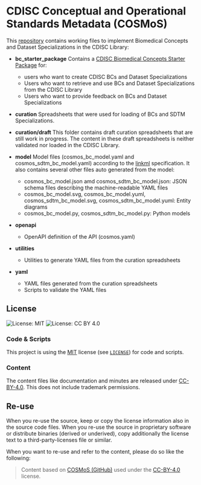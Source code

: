 # CDISC Conceptual and Operational Standards Metadata (COSMoS)

This [repository](https://github.com/cdisc-org/COSMoS) contains working files to implement Biomedical Concepts and Dataset Specializations in the CDISC Library:

- **bc_starter_package**
  Contains a [CDISC Biomedical Concepts Starter Package](bc_starter_package/README.md) for:
  - users who want to create CDISC BCs and Dataset Specializations
  - Users who want to retrieve and use BCs and Dataset Specializations from the CDISC Library
  - Users who want to provide feedback on BCs and Dataset Specializations

- **curation**
  Spreadsheets that were used for loading of BCs and SDTM Specializations.

- **curation/draft**
  This folder contains draft curation spreadsheets that are still work in progress.
  The content in these draft spreadsheets is neither validated nor loaded in the CDISC Library.

- **model**
  Model files (cosmos_bc_model.yaml and cosmos_sdtm_bc_model.yaml) according to the [linkml](https://linkml.io/linkml/) specification.
    It also contains several other files auto generated from the model:
  - cosmos_bc_model.json amd cosmos_sdtm_bc_model.json:
    JSON schema files describing the machine-readable YAML files
  - cosmos_bc_model.svg, cosmos_bc_model.yuml, cosmos_sdtm_bc_model.svg, cosmos_sdtm_bc_model.yuml:
    Entity diagrams
  - cosmos_bc_model.py, cosmos_sdtm_bc_model.py:
    Python models

- **openapi**
  - OpenAPI definition of the API (cosmos.yaml)

- **utilities**
  - Utilities to generate YAML files from the curation spreadsheets

- **yaml**
  - YAML files generated from the curation spreadsheets
  - Scripts to validate the YAML files

## License

![License: MIT](https://img.shields.io/badge/License-MIT-blue.svg) ![License: CC BY 4.0](https://img.shields.io/badge/License-CC_BY_4.0-blue.svg)

### Code & Scripts

This project is using the [MIT](http://www.opensource.org/licenses/MIT "The MIT License | Open Source Initiative") license (see [`LICENSE`](LICENSE)) for code and scripts.

### Content

The content files like documentation and minutes are released under [CC-BY-4.0](https://creativecommons.org/licenses/by/4.0/). This does not include trademark permissions.

## Re-use

When you re-use the source, keep or copy the license information also in the source code files. When you re-use the source in proprietary software or distribute binaries (derived or underived), copy additionally the license text to a third-party-licenses file or similar.

When you want to re-use and refer to the content, please do so like the following:

> Content based on [COSMoS (GitHub)](https://github.com/cdisc-org/COSMoS) used under the [CC-BY-4.0](https://creativecommons.org/licenses/by/4.0/) license.
